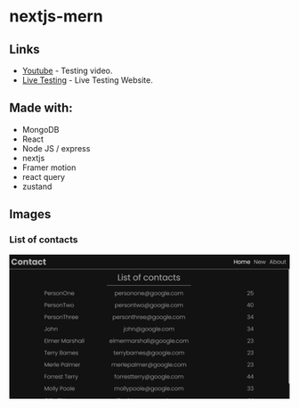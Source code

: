 # nextjs-mern

## Links
* [Youtube]() - Testing video.
* [Live Testing](https://nextjs-mern-qe20cmzhl-augustinsorel.vercel.app/) - Live Testing Website.

## Made with:
* MongoDB
* React
* Node JS / express
* nextjs
* Framer motion
* react query
* zustand


## Images

### List of contacts
![alt text](https://raw.githubusercontent.com/AugustinSorel/nextjs-mern/master/images/contactList.jpeg)
